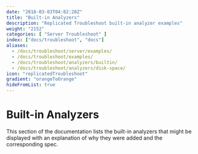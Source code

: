 ```yaml
---
date: "2018-03-03T04:02:20Z"
title: "Built-in Analyzers"
description: "Replicated Troubleshoot built-in analyzer examples"
weight: "2152"
categories: [ "Server Troubleshoot" ]
index: ["docs/troubleshoot", "docs"]
aliases:
  - /docs/troubleshoot/server/examples/
  - /docs/troubleshoot/examples/
  - /docs/troubleshoot/analyzers/builtin/
  - /docs/troubleshoot/analyzers/disk-space/
icon: "replicatedTroubleshoot"
gradient: "orangeToOrange"
hideFromList: true
---
```


# Built-in Analyzers

This section of the documentation lists the built-in analyzers that might be displayed with an explanation of why they were added and the corresponding spec.
